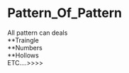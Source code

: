 # Pattern_Of_Pattern
All pattern can deals
<br>
**Traingle
<br>
**Numbers
<br>
**Hollows
<br>
ETC....>>>>
